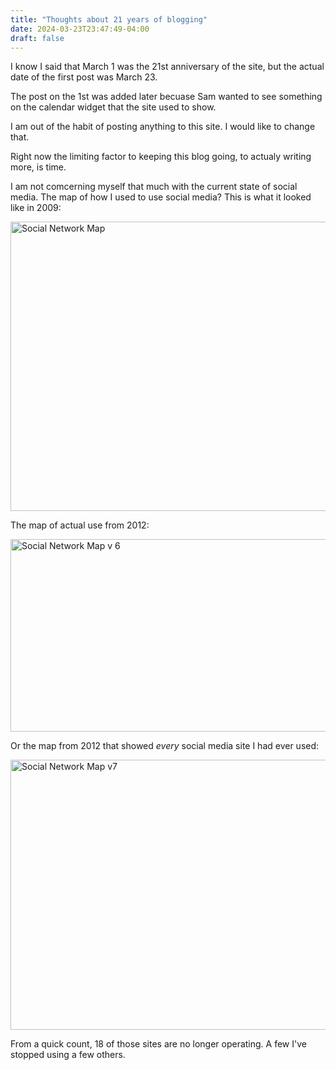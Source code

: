 ```yaml
---
title: "Thoughts about 21 years of blogging"
date: 2024-03-23T23:47:49-04:00
draft: false
---
```



I know I said that March 1 was the 21st anniversary of the site, but the actual date of the first post was March 23.

The post on the 1st was added later becuase Sam wanted to see something on the calendar widget that the site used to show.

I am out of the habit of posting anything to this site.  I would like to change that.

Right now the limiting factor to keeping this blog going, to actualy writing more, is time.

I am not comcerning myself that much with the current state of social media.  The map of how I used to use social media?  This is what it looked like in 2009:

<a data-flickr-embed="true" href="https://www.flickr.com/photos/10271567@N05/3363872519/" title="Social Network Map"><img src="https://live.staticflickr.com/3612/3363872519_c27ff5b9aa_z.jpg" width="640" height="463" alt="Social Network Map"/></a><script async src="//embedr.flickr.com/assets/client-code.js" charset="utf-8"></script>

The map of actual use from 2012:

<a data-flickr-embed="true" href="https://www.flickr.com/photos/10271567@N05/7218953400/in/album-72157629778775540/" title="Social Network Map v 6"><img src="https://live.staticflickr.com/7071/7218953400_6fcafef0fc_z.jpg" width="640" height="308" alt="Social Network Map v 6"/></a><script async src="//embedr.flickr.com/assets/client-code.js" charset="utf-8"></script>

Or the map from 2012 that showed _every_ social media site I had ever used:

<a data-flickr-embed="true" href="https://www.flickr.com/photos/10271567@N05/7218954770/in/album-72157629778775540/" title="Social Network Map  v7"><img src="https://live.staticflickr.com/7087/7218954770_b0ba0176c9_z.jpg" width="640" height="432" alt="Social Network Map  v7"/></a><script async src="//embedr.flickr.com/assets/client-code.js" charset="utf-8"></script>

From a quick count, 18 of those sites are no longer operating.  A few I've stopped using a few others.  

